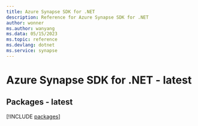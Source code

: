 ```yaml
---
title: Azure Synapse SDK for .NET
description: Reference for Azure Synapse SDK for .NET
author: wonner
ms.author: wanyang
ms.data: 05/15/2023
ms.topic: reference
ms.devlang: dotnet
ms.service: synapse
---
```

# Azure Synapse SDK for .NET - latest
## Packages - latest
[!INCLUDE [packages](synapse-index.md)]